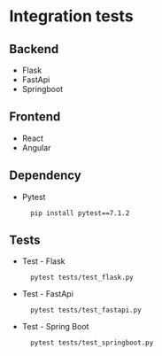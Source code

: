 # Integration tests

## Backend
- Flask
- FastApi
- Springboot 


## Frontend
- React
- Angular

## Dependency
- Pytest
        
        pip install pytest==7.1.2  

## Tests
- Test - Flask

        pytest tests/test_flask.py

- Test - FastApi

        pytest tests/test_fastapi.py

- Test - Spring Boot

        pytest tests/test_springboot.py